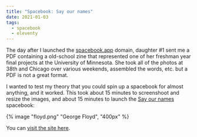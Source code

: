 ```yaml
---
title: "Spacebook: Say our names" 
date: 2021-01-03
tags:
  - spacebook 
  - eleventy
---
```

The day after I launched the [spacebook.app](https://spacebook.app) domain, daughter #1 sent me a PDF containing a old-school zine that represented one of her freshman year final projects at the University of Minnesota. She took all of the photos at 38th and Chicago over various weekends, assembled the words, etc. but a PDF is not a great format. 

I wanted to test my theory that you could spin up a spacebook for almost anything, and it worked. This took about 15 minutes to screenshoot and resize the images, and about 15 minutes to launch the [Say our names](https://say-our-names.netlify.app/) spacebook: 

{% image "floyd.png" "George Floyd", "400px" %}

You can [visit the site here](https://say-our-names.netlify.app). 